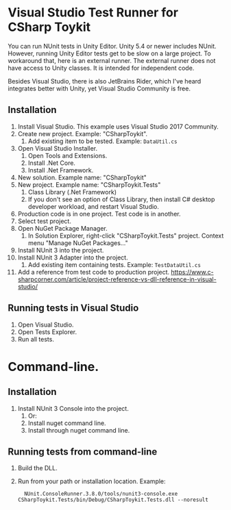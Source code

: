 # Visual Studio Test Runner for CSharp Toykit

You can run NUnit tests in Unity Editor. Unity 5.4 or newer includes NUnit. However, running Unity Editor tests get to be slow on a large project. To workaround that, here is an external runner. The external runner does not have access to Unity classes. It is intended for independent code.

Besides Visual Studio, there is also JetBrains Rider, which I've heard integrates better with Unity, yet Visual Studio Community is free.

## Installation

1. Install Visual Studio. This example uses Visual Studio 2017 Community.
1. Create new project. Example: "CSharpToykit".
    1. Add existing item to be tested. Example: `DataUtil.cs`
1. Open Visual Studio Installer.
    1. Open Tools and Extensions.
    1. Install .Net Core.
    1. Install .Net Framework.
1. New solution. Example name:  "CSharpToykit"
1. New project. Example name: "CSharpToykit.Tests"
    1. Class Library (.Net Framework)
    1. If you don't see an option of Class Library, then install C# desktop developer workload, and restart Visual Studio.
1. Production code is in one project. Test code is in another.
1. Select test project.
1. Open NuGet Package Manager.
    1. In Solution Explorer, right-click "CSharpToykit.Tests" project. Context menu "Manage NuGet Packages..."
1. Install NUnit 3 into the project.
1. Install NUnit 3 Adapter into the project.
    1. Add existing item containing tests. Example: `TestDataUtil.cs`
1. Add a reference from test code to production project.  <https://www.c-sharpcorner.com/article/project-reference-vs-dll-reference-in-visual-studio/>

## Running tests in Visual Studio

1. Open Visual Studio.
1. Open Tests Explorer.
1. Run all tests.

# Command-line.

## Installation

1. Install NUnit 3 Console into the project.
    1. Or:
    1. Install nuget command line.
    1. Install through nuget command line.

## Running tests from command-line

1. Build the DLL.
1. Run from your path or installation location. Example:

         NUnit.ConsoleRunner.3.8.0/tools/nunit3-console.exe CSharpToykit.Tests/bin/Debug/CSharpToykit.Tests.dll --noresult

